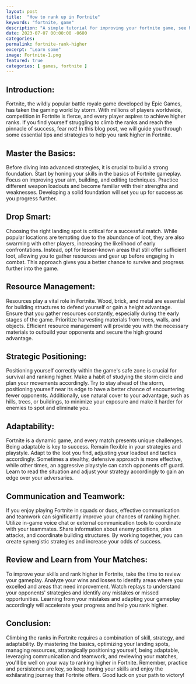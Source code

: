```yaml
---
layout: post
title:  "How to rank up in Fortnite"
keywords: "fortnite, game"
description: "A simple tutorial for improving your fortnite game, see how AI thinks you can improve!"
date: 2023-07-07 00:00:00 -0600
categories: 
permalink: fortnite-rank-higher
excerpt: "Learn some"
image: Fortnite-1.png
featured: true
categories: [ games, fortnite ]
---
```


## Introduction:
Fortnite, the wildly popular battle royale game developed by Epic Games, has taken the gaming world by storm. With millions of players worldwide, competition in Fortnite is fierce, and every player aspires to achieve higher ranks. If you find yourself struggling to climb the ranks and reach the pinnacle of success, fear not! In this blog post, we will guide you through some essential tips and strategies to help you rank higher in Fortnite.

## Master the Basics:
Before diving into advanced strategies, it is crucial to build a strong foundation. Start by honing your skills in the basics of Fortnite gameplay. Focus on improving your aim, building, and editing techniques. Practice different weapon loadouts and become familiar with their strengths and weaknesses. Developing a solid foundation will set you up for success as you progress further.

## Drop Smart:
Choosing the right landing spot is critical for a successful match. While popular locations are tempting due to the abundance of loot, they are also swarming with other players, increasing the likelihood of early confrontations. Instead, opt for lesser-known areas that still offer sufficient loot, allowing you to gather resources and gear up before engaging in combat. This approach gives you a better chance to survive and progress further into the game.

## Resource Management:
Resources play a vital role in Fortnite. Wood, brick, and metal are essential for building structures to defend yourself or gain a height advantage. Ensure that you gather resources constantly, especially during the early stages of the game. Prioritize harvesting materials from trees, walls, and objects. Efficient resource management will provide you with the necessary materials to outbuild your opponents and secure the high ground advantage.

## Strategic Positioning:
Positioning yourself correctly within the game's safe zone is crucial for survival and ranking higher. Make a habit of studying the storm circle and plan your movements accordingly. Try to stay ahead of the storm, positioning yourself near its edge to have a better chance of encountering fewer opponents. Additionally, use natural cover to your advantage, such as hills, trees, or buildings, to minimize your exposure and make it harder for enemies to spot and eliminate you.

## Adaptability:
Fortnite is a dynamic game, and every match presents unique challenges. Being adaptable is key to success. Remain flexible in your strategies and playstyle. Adapt to the loot you find, adjusting your loadout and tactics accordingly. Sometimes a stealthy, defensive approach is more effective, while other times, an aggressive playstyle can catch opponents off guard. Learn to read the situation and adjust your strategy accordingly to gain an edge over your adversaries.

## Communication and Teamwork:
If you enjoy playing Fortnite in squads or duos, effective communication and teamwork can significantly improve your chances of ranking higher. Utilize in-game voice chat or external communication tools to coordinate with your teammates. Share information about enemy positions, plan attacks, and coordinate building structures. By working together, you can create synergistic strategies and increase your odds of success.

## Review and Learn from Your Matches:
To improve your skills and rank higher in Fortnite, take the time to review your gameplay. Analyze your wins and losses to identify areas where you excelled and areas that need improvement. Watch replays to understand your opponents' strategies and identify any mistakes or missed opportunities. Learning from your mistakes and adapting your gameplay accordingly will accelerate your progress and help you rank higher.

## Conclusion:
Climbing the ranks in Fortnite requires a combination of skill, strategy, and adaptability. By mastering the basics, optimizing your landing spots, managing resources, strategically positioning yourself, being adaptable, leveraging communication and teamwork, and reviewing your matches, you'll be well on your way to ranking higher in Fortnite. Remember, practice and persistence are key, so keep honing your skills and enjoy the exhilarating journey that Fortnite offers. Good luck on your path to victory!